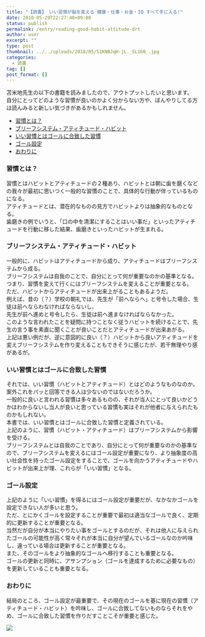 ```yaml
---
title: "【読書】 いい習慣が脳を変える 健康・仕事・お金・IQ すべて手に入る!"
date: 2018-05-29T22:27:40+09:00
status: publish
permalink: /entry/reading-good-habit-attitude-drt
author: user
excerpt: ""
type: post
thumbnail: ../../uploads/2018/05/51KNBJqH-jL._SL160_.jpg
categories:
  - 読書
tag: []
post_format: []
---
```


苫米地先生の以下の書籍を読みましたので、アウトプットしたいと思います。  
自分にとってどのような習慣が良いのかよく分からない方や、ぼんやりしてる方は読んみると新しい気づきがあるかもしれません。

- [習慣とは？](#%E7%BF%92%E6%85%A3%E3%81%A8%E3%81%AF)
- [ブリーフシステム・アティチュード・ハビット](#%E3%83%96%E3%83%AA%E3%83%BC%E3%83%95%E3%82%B7%E3%82%B9%E3%83%86%E3%83%A0%E3%82%A2%E3%83%86%E3%82%A3%E3%83%81%E3%83%A5%E3%83%BC%E3%83%89%E3%83%8F%E3%83%93%E3%83%83%E3%83%88)
- [いい習慣とはゴールに合致した習慣](#%E3%81%84%E3%81%84%E7%BF%92%E6%85%A3%E3%81%A8%E3%81%AF%E3%82%B4%E3%83%BC%E3%83%AB%E3%81%AB%E5%90%88%E8%87%B4%E3%81%97%E3%81%9F%E7%BF%92%E6%85%A3)
- [ゴール設定](#%E3%82%B4%E3%83%BC%E3%83%AB%E8%A8%AD%E5%AE%9A)
- [おわりに](#%E3%81%8A%E3%82%8F%E3%82%8A%E3%81%AB)

### 習慣とは？

習慣とはハビットとアティチュードの２種あり、ハビットとは朝に歯を磨くなどの我々が最初に思いつく一般的な習慣のことで、具体的な行動が伴っているものになる。  
アティチュードとは、潜在的なものの見方でハビットよりは抽象的なものとなる。  
歯磨きの例でいうと、「口の中を清潔にすることはいい事だ」といったアティチュードを行動に移した結果、歯磨きといったハビットが生まれる。

### ブリーフシステム・アティチュード・ハビット

一般的に、ハビットはアティチュードから成り、アティチュードはブリーフシステムから成る。  
ブリーフシステムは自我のことで、自分にとって何が重要なのかの基準となる。  
つまり、習慣を変えて行くにはブリーフシステムを変えることが重要となる。  
ただ、ハビットからアティチュードが出来上がることもあるようだ。  
例えば、昔の（？）学校の朝礼では、先生が「前へならへ」と号令した場合、生徒は前へならわなければならないし、  
先生が前へ進めと号令したら、生徒は前へ進まなければならなかった。  
このような言われたことを疑問に持つことなく従うハビットを続けることで、先生の言う事を素直に聞くことが良いことだとアティチュードが出来あがる。  
上記は悪い例だが、逆に意図的に良い（？）ハビットから良いアティチュードを変えブリーフシステムを作り変えることもできそうに感じたが、若干無理やり感があるが。

### いい習慣とはゴールに合致した習慣

それでは、いい習慣（ハビットとアティチュード）とはどのようなものなのか。  
案外これをパッと回答できる人は少ないのではないだろうか。  
一般的に良いと言われる習慣は多々あるものの、それが当人にとって良いかどうかはわからないし当人が良いと思っている習慣も実はそれが他者に与えられたものかもしれない。  
本書では、いい習慣とはゴールに合致した習慣と定義されている。  
上記のように、習慣（ハビット・アティチュード）はブリーフシステムから影響を受ける。  
ブリーフシステムとは自我のことであり、自分にとって何が重要なのかの基準なので、ブリーフシステムを変えるにはゴール設定が重要になり、より抽象度の高い社会性を持ったゴール設定をすることで、ゴールを向かうアティチュードやハビットが出来上が理、これらが「いい習慣」となる。

### ゴール設定

上記のように「いい習慣」を得るにはゴール設定が重要だが、なかなかゴールを設定できない人が多いと思う。  
ただ、とにかくゴールを設定することが重要で最初は適当なゴールで良く、定期的に更新することが重要となる。  
当然だが自分が本当にやりたい事をゴールとするのだが、それは他人に与えられたゴールの可能性が高く常々それが本当に自分が望んでいるゴールなのか吟味し、違っている場合は更新することが重要となる。  
また、そのゴールをより抽象的なゴールへ移行することも重要となる。  
ゴールの更新と同時に、アサンプション（ゴールを達成するために必要なもの）を更新していることも重要となる。

### おわりに

結局のところ、ゴール設定が最重要で、その現在のゴールを基に現在の習慣（アティチュード・ハビット）を吟味し、ゴールに合致してないものならそれをやめ、ゴールに合致した習慣を作りだすことこそが重要と感じた。

[![](https://images-fe.ssl-images-amazon.com/images/I/51KNBJqH-jL._SL160_.jpg)](http://www.amazon.co.jp/exec/obidos/asin/4046020946/psypanica02-22/)
